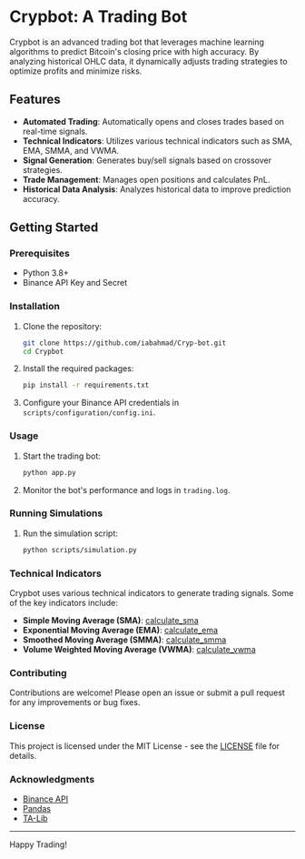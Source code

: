 # Crypbot: A Trading Bot

Crypbot is an advanced trading bot that leverages machine learning algorithms to predict Bitcoin's closing price with high accuracy. By analyzing historical OHLC data, it dynamically adjusts trading strategies to optimize profits and minimize risks.

## Features

- **Automated Trading**: Automatically opens and closes trades based on real-time signals.
- **Technical Indicators**: Utilizes various technical indicators such as SMA, EMA, SMMA, and VWMA.
- **Signal Generation**: Generates buy/sell signals based on crossover strategies.
- **Trade Management**: Manages open positions and calculates PnL.
- **Historical Data Analysis**: Analyzes historical data to improve prediction accuracy.


## Getting Started

### Prerequisites

- Python 3.8+
- Binance API Key and Secret

### Installation

1. Clone the repository:
    ```sh
    git clone https://github.com/iabahmad/Cryp-bot.git
    cd Crypbot
    ```

2. Install the required packages:
    ```sh
    pip install -r requirements.txt
    ```

3. Configure your Binance API credentials in `scripts/configuration/config.ini`.

### Usage

1. Start the trading bot:
    ```sh
    python app.py
    ```

2. Monitor the bot's performance and logs in `trading.log`.

### Running Simulations

1. Run the simulation script:
    ```sh
    python scripts/simulation.py
    ```

### Technical Indicators

Crypbot uses various technical indicators to generate trading signals. Some of the key indicators include:

- **Simple Moving Average (SMA)**: [calculate_sma](scripts/technical_indicators/indicators.py)
- **Exponential Moving Average (EMA)**: [calculate_ema](scripts/technical_indicators/indicators.py)
- **Smoothed Moving Average (SMMA)**: [calculate_smma](scripts/technical_indicators/indicators.py)
- **Volume Weighted Moving Average (VWMA)**: [calculate_vwma](scripts/technical_indicators/indicators.py)

### Contributing

Contributions are welcome! Please open an issue or submit a pull request for any improvements or bug fixes.

### License

This project is licensed under the MIT License - see the [LICENSE](LICENSE) file for details.

### Acknowledgments

- [Binance API](https://github.com/binance/binance-spot-api-docs)
- [Pandas](https://pandas.pydata.org/)
- [TA-Lib](https://mrjbq7.github.io/ta-lib/)

---

Happy Trading!